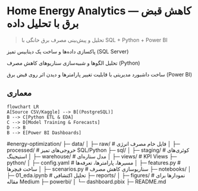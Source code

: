 
# Home Energy Analytics — کاهش قبض برق با تحلیل داده‌


> تحلیل و پیش‌بینی مصرف برق خانگی با SQL + Python + Power BI
> 

پاکسازی داده‌ها و ساخت یک دیتابیس تمیز (SQL Server)

تحلیل الگوها و شبیه‌سازی سناریوهای کاهش مصرف (Python)

ساخت داشبورد مدیریتی با قابلیت تغییر پارامترها و دیدن اثر روی قبض برق (Power BI)


## معماری
```mermaid
flowchart LR
A[Source CSV/Kaggle] --> B[(PostgreSQL)]
B --> C[Python ETL & EDA]
C --> D[Model Training & Forecasts]
D --> B
B --> E[Power BI Dashboards]
```

#energy-optimization/
├─ data/
│  ├─ raw/           # فایل خام مصرف انرژی
│  ├─ processed/     # خروجی‌های تمیز SQL/Python
├─ sql/
│  ├─ staging/       # کوئری‌های استیجینگ
│  ├─ warehouse/     # مدل ستاره‌ای
│  ├─ views/         # KPI Views
├─ python/
│  ├─ config.yaml    # مسیرها، پارامترها، تعرفه‌ها
│  ├─ features.py    # ساخت فیچرها
│  ├─ scenarios.py   # سناریوسازی کاهش مصرف
├─ notebooks/
│  ├─ 01_eda.ipynb   # تحلیل اکتشافی
├─ reports/
│  ├─ figures/       # نمودارها برای مقاله Medium
├─ powerbi/
│  └─ dashboard.pbix
├─ README.md
